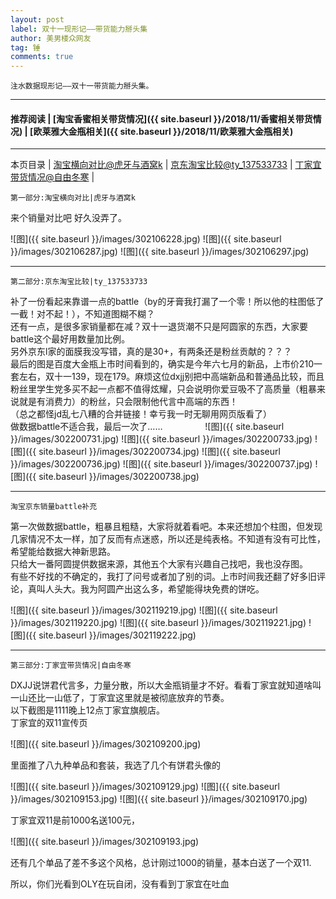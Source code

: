 ```yaml
---
layout: post
label: 双十一现形记——带货能力掰头集
author: 美男楼众网友
tag: 锤
comments: true
---
```


    注水数据现形记——双十一带货能力掰头集。

---
#### 推荐阅读 | [淘宝香蜜相关带货情况]({{ site.baseurl }}/2018/11/香蜜相关带货情况) | [欧莱雅大金瓶相关]({{ site.baseurl }}/2018/11/欧莱雅大金瓶相关) 
---
本页目录 \| [淘宝横向对比@虎牙与酒窝k](#dxjje) \| [京东淘宝比较@ty_137533733](#dxjja) \| [丁家宜带货情况@自由冬寒](#dxjjb)  \| [](#dxjjc)

<a name="dxjje"></a>

    第一部分:淘宝横向对比|虎牙与酒窝k

来个销量对比吧 好久没弄了。

![图]({{ site.baseurl }}/images/302106228.jpg)
![图]({{ site.baseurl }}/images/302106287.jpg)
![图]({{ site.baseurl }}/images/302106297.jpg)


---

<a name="dxjja"></a>

    第二部分:京东淘宝比较|ty_137533733

补了一份看起来靠谱一点的battle（by的牙膏我打漏了一个零！所以他的柱图低了一截！对不起！），不知道图糊不糊？
<br>还有一点，是很多家销量都在减？双十一退货潮不只是阿圆家的东西，大家要battle这个最好用数量加比例。
<br>另外京东l家的面膜我没写错，真的是30+，有两条还是粉丝贡献的？？？
<br>最后的图是百度大金瓶上市时间看到的，确实是今年六七月的新品，上市价210一套左右，双十一139，现在179。麻烦这位dxjj别把中高端新品和普通品比较，而且粉丝里学生党多买不起一点都不值得炫耀，只会说明你爱豆吸不了高质量（粗暴来说就是有消费力）的粉丝，只会限制他代言中高端的东西！
<br>（总之都怪jd乱七八糟的合并链接！幸亏我一时无聊用网页版看了）
<br>做数据battle不适合我，最后一次了……
　　
　　
![图]({{ site.baseurl }}/images/302200731.jpg)
![图]({{ site.baseurl }}/images/302200733.jpg)
![图]({{ site.baseurl }}/images/302200734.jpg)
![图]({{ site.baseurl }}/images/302200736.jpg)
![图]({{ site.baseurl }}/images/302200737.jpg)
![图]({{ site.baseurl }}/images/302200738.jpg)

---

    淘宝京东销量battle补充
    
第一次做数据battle，粗暴且粗糙，大家将就着看吧。本来还想加个柱图，但发现几家情况不太一样，加了反而有点迷惑，所以还是纯表格。不知道有没有可比性，希望能给数据大神新思路。
<br>只给大一番阿圆提供数据来源，其他五个大家有兴趣自己找吧，我也没存图。
<br>有些不好找的不确定的，我打了问号或者加了别的词。上市时间我还翻了好多旧评论，真叫人头大。我为阿圆产出这么多，希望能得块免费的饼吃。

![图]({{ site.baseurl }}/images/302119219.jpg)
![图]({{ site.baseurl }}/images/302119220.jpg)
![图]({{ site.baseurl }}/images/302119221.jpg)
![图]({{ site.baseurl }}/images/302119222.jpg)

---

<a name="dxjjb"></a>

    第三部分:丁家宜带货情况|自由冬寒


DXJJ说饼君代言多，力量分散，所以大金瓶销量才不好。看看丁家宜就知道啥叫一山还比一山低了，丁家宜这里就是被彻底放弃的节奏。
<br>以下截图是1111晚上12点丁家宜旗舰店。
<br>丁家宜的双11宣传页

![图]({{ site.baseurl }}/images/302109200.jpg)

里面推了八九种单品和套装，我选了几个有饼君头像的

![图]({{ site.baseurl }}/images/302109129.jpg)
![图]({{ site.baseurl }}/images/302109153.jpg)
![图]({{ site.baseurl }}/images/302109170.jpg)

丁家宜双11是前1000名送100元，

![图]({{ site.baseurl }}/images/302109193.jpg)

还有几个单品了差不多这个风格，总计刚过1000的销量，基本白送了一个双11.

所以，你们光看到OLY在玩自闭，没有看到丁家宜在吐血

